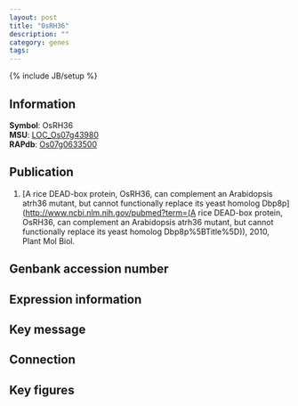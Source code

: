 ```yaml
---
layout: post
title: "OsRH36"
description: ""
category: genes
tags: 
---
```

{% include JB/setup %}

## Information
__Symbol__: OsRH36  
__MSU__: [LOC_Os07g43980](http://rice.plantbiology.msu.edu/cgi-bin/ORF_infopage.cgi?orf=LOC_Os07g43980)  
__RAPdb__: [Os07g0633500](http://rapdb.dna.affrc.go.jp/viewer/gbrowse_details/irgsp1?name=Os07g0633500)  

## Publication
1. [A rice DEAD-box protein, OsRH36, can complement an Arabidopsis atrh36 mutant, but cannot functionally replace its yeast homolog Dbp8p](http://www.ncbi.nlm.nih.gov/pubmed?term=(A rice DEAD-box protein, OsRH36, can complement an Arabidopsis atrh36 mutant, but cannot functionally replace its yeast homolog Dbp8p%5BTitle%5D)), 2010, Plant Mol Biol.

## Genbank accession number

## Expression information

## Key message

## Connection

## Key figures


